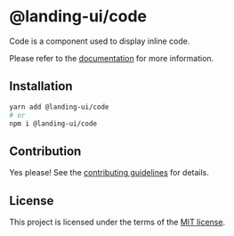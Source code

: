 # @landing-ui/code

Code is a component used to display inline code.

Please refer to the [documentation](https://landing-ui.vercel.app/docs/components/code) for more information.

## Installation

```sh
yarn add @landing-ui/code
# or
npm i @landing-ui/code
```

## Contribution

Yes please! See the
[contributing guidelines](https://github.com/PanagiotisPitsikoulis/landing.ui/blob/master/CONTRIBUTING.md)
for details.

## License

This project is licensed under the terms of the
[MIT license](https://github.com/PanagiotisPitsikoulis/landing.ui/blob/master/LICENSE).
